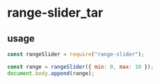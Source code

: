# range-slider_tar

## usage

```js
const rangeSlider = require("range-slider");

const range = rangeSlider({ min: 0, max: 10 });
document.body.append(range);
```
